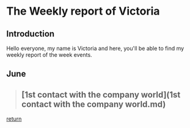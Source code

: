 # The Weekly report of Victoria
  
  ## Introduction
  
  Hello everyone, my name is Victoria and here, you'll be able to find my weekly report of the week events. 
  
  ## June
  >## [1st contact with the company world](1st contact with the company world.md)
  
[return](../README.md)
